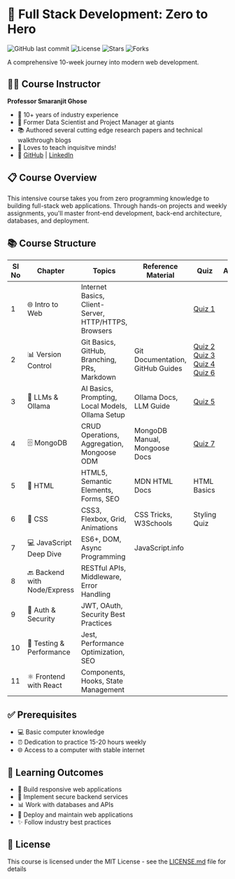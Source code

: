 # 🚀 Full Stack Development: Zero to Hero

![GitHub last commit](https://img.shields.io/github/last-commit/smaranjitghose/Full_Stack_Bootcamp)
![License](https://img.shields.io/badge/license-MIT-blue.svg)
![Stars](https://img.shields.io/github/stars/smaranjitghose/Full_Stack_Bootcamp?style=social)
![Forks](https://img.shields.io/github/forks/smaranjitghose/Full_Stack_Bootcamp?style=social)

A comprehensive 10-week journey into modern web development.

## 👨‍🏫 Course Instructor
**Professor Smaranjit Ghose**

- 🌟 10+ years of industry experience
- 💼 Former Data Scientist and Project Manager at giants
- 📚 Authored several cutting edge research papers and technical walkthrough blogs
- 💓 Loves to teach inquisitve minds!
- 🔗 [GitHub](https://github.com/smaranjitghose) | [LinkedIn](https://linkedin.com/in/smaranjitghose)

## 📋 Course Overview
This intensive course takes you from zero programming knowledge to building full-stack web applications. Through hands-on projects and weekly assignments, you'll master front-end development, back-end architecture, databases, and deployment.

## 📚 Course Structure

| Sl No | Chapter | Topics | Reference Material | Quiz | Assignment |
|------|---------|---------|-------------------|------|------------|
| 1 | 🌐 Intro to Web | Internet Basics, Client-Server, HTTP/HTTPS, Browsers || [Quiz 1](https://forms.gle/sPPMiB86fXVCFMvo7) | |
| 2 | 📊 Version Control | Git Basics, GitHub, Branching, PRs, Markdown | Git Documentation, GitHub Guides | [Quiz 2](https://forms.gle/ueKHyss2c9rG9xaT6)<br>[Quiz 3](https://forms.gle/Kp1fshAGkAjTi62j7)<br>[Quiz 4](https://forms.gle/tqT6AjZGzCGvaBBU8)<br>[Quiz 6](https://forms.gle/ekXQ9K2GWfXQ3dg3A) |  |
| 3 | 🤖 LLMs & Ollama | AI Basics, Prompting, Local Models, Ollama Setup | Ollama Docs, LLM Guide | [Quiz 5](https://forms.gle/XrniXMAWYupqFxJPA) |  |
| 4 | 🗄️ MongoDB | CRUD Operations, Aggregation, Mongoose ODM | MongoDB Manual, Mongoose Docs | [Quiz 7](https://forms.gle/a5XLEpxW9iS5VgcZ7) | |
| 5 | 📝 HTML | HTML5, Semantic Elements, Forms, SEO | MDN HTML Docs | HTML Basics | |
| 6 | 🎨 CSS | CSS3, Flexbox, Grid, Animations | CSS Tricks, W3Schools | Styling Quiz | |
| 7 | 💻 JavaScript Deep Dive | ES6+, DOM, Async Programming | JavaScript.info | |  |
| 8 | 🔙 Backend with Node/Express | RESTful APIs, Middleware, Error Handling | | |  |
| 9 | 🔐 Auth & Security | JWT, OAuth, Security Best Practices | | |  |
| 10 | 🧪 Testing & Performance | Jest, Performance Optimization, SEO || |  |
| 11 | ⚛️ Frontend with React | Components, Hooks, State Management | | |  |

## ✅ Prerequisites
- 💻 Basic computer knowledge
- ⏰ Dedication to practice 15-20 hours weekly
- 🌐 Access to a computer with stable internet

## 🎯 Learning Outcomes
- 🎨 Build responsive web applications
- 🔧 Implement secure backend services
- 📊 Work with databases and APIs
- 🚀 Deploy and maintain web applications
- ✨ Follow industry best practices


## 📝 License
This course is licensed under the MIT License - see the [LICENSE.md](LICENSE.md) file for details
